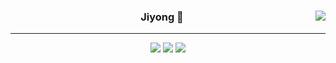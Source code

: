
<div align="center">
  
  <img align="right" src="https://github-readme-stats.vercel.app/api/top-langs/?username=kkkimjiyong&theme=dracula&exclude_repo=clone-web-scrapper,clone-zoom&hide=Procfile&layout=compact&langs_count=8"/>

  
  ### Jiyong 🎨
  
  ---
  
  <a href="https://www.notion.so/de89c82b663345278de4489463a81458?v=f059fc8382b84103b52c77918639c252"><img src="https://img.shields.io/badge/Github Projects-000000?style=flat-square&logo=github&logoColor=white"/></a>
  <a href="https://haardy.tistory.com/"><img src="https://img.shields.io/badge/Jiyongstory-3DDC84?style=flat-square&logo=Tistory&logoColor=black"/></a>
  <a href="https://www.notion.so/63ebd63604c640d7a5eb6cf00d641800"><img src="https://img.shields.io/badge/jjjichive-ffffff?style=flat-square&logo=notion&logoColor=black"/></a>
 
</div>
